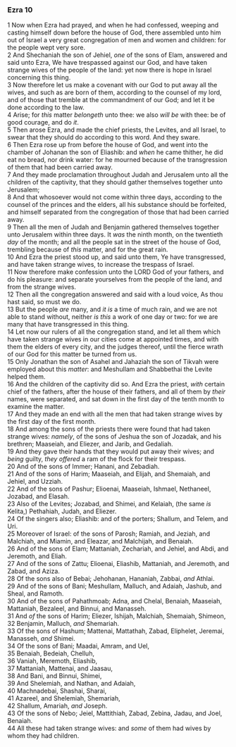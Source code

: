 ### Ezra 10

1 Now when Ezra had prayed, and when he had confessed, weeping and casting himself down before the house of God, there assembled unto him out of Israel a very great congregation of men and women and children: for the people wept very sore.  
2 And Shechaniah the son of Jehiel, *one* of the sons of Elam, answered and said unto Ezra, We have trespassed against our God, and have taken strange wives of the people of the land: yet now there is hope in Israel concerning this thing.  
3 Now therefore let us make a covenant with our God to put away all the wives, and such as are born of them, according to the counsel of my lord, and of those that tremble at the commandment of our God; and let it be done according to the law.  
4 Arise; for *this* matter *belongeth* unto thee: we also *will be* with thee: be of good courage, and do *it*.  
5 Then arose Ezra, and made the chief priests, the Levites, and all Israel, to swear that they should do according to this word. And they sware.  
6 Then Ezra rose up from before the house of God, and went into the chamber of Johanan the son of Eliashib: and *when* he came thither, he did eat no bread, nor drink water: for he mourned because of the transgression of them that had been carried away.  
7 And they made proclamation throughout Judah and Jerusalem unto all the children of the captivity, that they should gather themselves together unto Jerusalem;  
8 And that whosoever would not come within three days, according to the counsel of the princes and the elders, all his substance should be forfeited, and himself separated from the congregation of those that had been carried away.  
9 Then all the men of Judah and Benjamin gathered themselves together unto Jerusalem within three days. It *was* the ninth month, on the twentieth *day* of the month; and all the people sat in the street of the house of God, trembling because of *this* matter, and for the great rain.  
10 And Ezra the priest stood up, and said unto them, Ye have transgressed, and have taken strange wives, to increase the trespass of Israel.  
11 Now therefore make confession unto the LORD God of your fathers, and do his pleasure: and separate yourselves from the people of the land, and from the strange wives.  
12 Then all the congregation answered and said with a loud voice, As thou hast said, so must we do.  
13 But the people *are* many, and *it is* a time of much rain, and we are not able to stand without, neither *is this* a work of one day or two: for we are many that have transgressed in this thing.  
14 Let now our rulers of all the congregation stand, and let all them which have taken strange wives in our cities come at appointed times, and with them the elders of every city, and the judges thereof, until the fierce wrath of our God for this matter be turned from us.  
15 Only Jonathan the son of Asahel and Jahaziah the son of Tikvah were employed about this *matter*: and Meshullam and Shabbethai the Levite helped them.  
16 And the children of the captivity did so. And Ezra the priest, *with* certain chief of the fathers, after the house of their fathers, and all of them by *their* names, were separated, and sat down in the first day of the tenth month to examine the matter.  
17 And they made an end with all the men that had taken strange wives by the first day of the first month.  
18 And among the sons of the priests there were found that had taken strange wives: *namely*, of the sons of Jeshua the son of Jozadak, and his brethren; Maaseiah, and Eliezer, and Jarib, and Gedaliah.  
19 And they gave their hands that they would put away their wives; and *being* guilty, *they offered* a ram of the flock for their trespass.  
20 And of the sons of Immer; Hanani, and Zebadiah.  
21 And of the sons of Harim; Maaseiah, and Elijah, and Shemaiah, and Jehiel, and Uzziah.  
22 And of the sons of Pashur; Elioenai, Maaseiah, Ishmael, Nethaneel, Jozabad, and Elasah.  
23 Also of the Levites; Jozabad, and Shimei, and Kelaiah, (the same *is* Kelita,) Pethahiah, Judah, and Eliezer.  
24 Of the singers also; Eliashib: and of the porters; Shallum, and Telem, and Uri.  
25 Moreover of Israel: of the sons of Parosh; Ramiah, and Jeziah, and Malchiah, and Miamin, and Eleazar, and Malchijah, and Benaiah.  
26 And of the sons of Elam; Mattaniah, Zechariah, and Jehiel, and Abdi, and Jeremoth, and Eliah.  
27 And of the sons of Zattu; Elioenai, Eliashib, Mattaniah, and Jeremoth, and Zabad, and Aziza.  
28 Of the sons also of Bebai; Jehohanan, Hananiah, Zabbai, *and* Athlai.  
29 And of the sons of Bani; Meshullam, Malluch, and Adaiah, Jashub, and Sheal, and Ramoth.  
30 And of the sons of Pahathmoab; Adna, and Chelal, Benaiah, Maaseiah, Mattaniah, Bezaleel, and Binnui, and Manasseh.  
31 And *of* the sons of Harim; Eliezer, Ishijah, Malchiah, Shemaiah, Shimeon,  
32 Benjamin, Malluch, *and* Shemariah.  
33 Of the sons of Hashum; Mattenai, Mattathah, Zabad, Eliphelet, Jeremai, Manasseh, *and* Shimei.  
34 Of the sons of Bani; Maadai, Amram, and Uel,  
35 Benaiah, Bedeiah, Chelluh,  
36 Vaniah, Meremoth, Eliashib,  
37 Mattaniah, Mattenai, and Jaasau,  
38 And Bani, and Binnui, Shimei,  
39 And Shelemiah, and Nathan, and Adaiah,  
40 Machnadebai, Shashai, Sharai,  
41 Azareel, and Shelemiah, Shemariah,  
42 Shallum, Amariah, *and* Joseph.  
43 Of the sons of Nebo; Jeiel, Mattithiah, Zabad, Zebina, Jadau, and Joel, Benaiah.  
44 All these had taken strange wives: and *some* of them had wives by whom they had children.  
